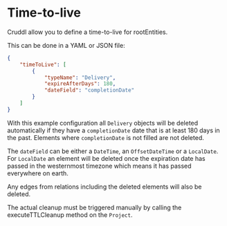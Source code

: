 # Time-to-live

Cruddl allow you to define a time-to-live for rootEntities.

This can be done in a YAML or JSON file:

```json
{
    "timeToLive": [
        {
            "typeName": "Delivery",
            "expireAfterDays": 180,
            "dateField": "completionDate"
        }
    ]
}
```

With this example configuration all `Delivery` objects will be deleted automatically if they have a
`completionDate` date that is at least 180 days in the past. Elements where `completionDate` is not
filled are not deleted.

The `dateField` can be either a `DateTime`, an `OffsetDateTime` or a `LocalDate`. For `LocalDate` an
element will be deleted once the expiration date has passed in the westernmost timezone which means
it has passed everywhere on earth.

Any edges from relations including the deleted elements will also be deleted.

The actual cleanup must be triggered manually by calling the executeTTLCleanup method on the
`Project`.

